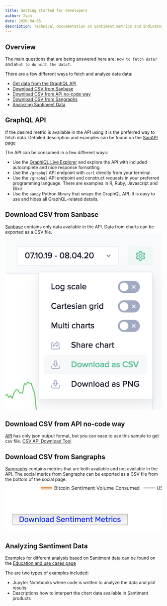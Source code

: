 ```yaml
---
title: Getting started for developers
author: Ivan
date: 2020-04-06
description: Technical documentation on Santiment metrics and indicators. Understand the calculations, logic and algorithms behind our metrics - many of them custom-built by the Santiment Team.
---
```


## Overview

The main questions that are being answered here are: `How to fetch data?` and
`What to do with the data?`.

There are a few different ways to fetch and analyze data data:

- [Get data from the GraphQL API](#graphql-api)
- [Download CSV from Sanbase](#download-csv-from-sanbase)
- [Download CSV from API no-code way](#download-csv-from-api-no-code-way)
- [Download CSV from Sangraphs](#download-csv-from-sangraphs)
- [Analyzing Santiment Data](#analyzing-santiment-data)

## GraphQL API

If the desired metric is available in the API using it is the preferred way to
fetch data. Detailed description and examples can be found on the [SanAPI
page](/sanapi)

The API can be consumed in a few different ways:

- Use the [GraphiQL Live Explorer](https://api.santiment.net/graphiql) and
  explore the API with included autocmplete and nice response formatting.
- Use the `/graphql` API endpoint with `curl` directly from your terminal.
- Use the `/graphql` API endpoint and construct requests in your preferred
  programming language. There are examples in R, Ruby, Javascript and Elixir
- Use the `sanpy` Python library that wraps the GraphQL API. It is easy to use
  and hides all GraphQL-related details.

## Download CSV from Sanbase

[Sanbase](/sanbase) contains only data available in the API. Data from charts
can be exported as a CSV file. ![sanbase-csv-export](sanbase-csv-export.png)

## Download CSV from API no-code way

[API](/neuro) has only json output format, but you can ease to use this
sample to get csv file. [CSV API Download Tool](https://colab.research.google.com/drive/1CdnHjL7Se_cO4dQj_PyXRpcZCIzus5SC#scrollTo=r3BZewx3K8Rb)

## Download CSV from Sangraphs

[Sangraphs](https://graphs.santiment.net) contains metrics that are both
available and not available in the API. The social merics from Sangraphs can be
exported as a CSV file from the bottom of the social page.
![sangraphs-csv-export](sangraphs-csv-export.png)

## Analyzing Santiment Data

Examples for different analysis based on Santiment data can be found on the
[Education and use cases page](/education-and-use-cases)

The are two types of examples included:

- Jupyter Notebooks where code is written to analyze the data and plot results
- Descriptions how to interpert the chart data available in Santiment products
